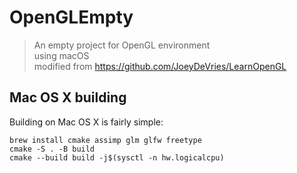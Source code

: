 # OpenGLEmpty
> An empty project for OpenGL environment  
> using macOS  
> modified from https://github.com/JoeyDeVries/LearnOpenGL
## Mac OS X building
Building on Mac OS X is fairly simple:
```
brew install cmake assimp glm glfw freetype
cmake -S . -B build
cmake --build build -j$(sysctl -n hw.logicalcpu)
```

